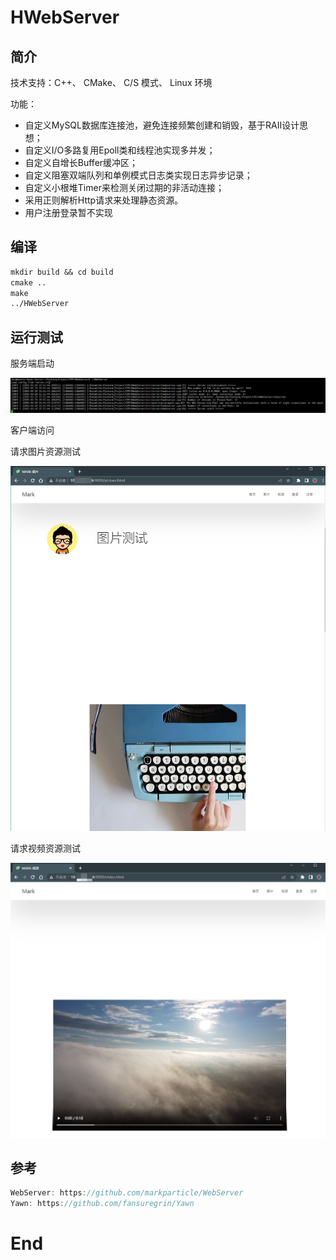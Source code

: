 # HWebServer

## 简介

技术支持：C++、 CMake、 C/S 模式、 Linux 环境

功能： 

- 自定义MySQL数据库连接池，避免连接频繁创建和销毁，基于RAII设计思想； 
- 自定义I/O多路复用Epoll类和线程池实现多并发；
- 自定义自增长Buffer缓冲区；
- 自定义阻塞双端队列和单例模式日志类实现日志异步记录；
- 自定义小根堆Timer来检测关闭过期的非活动连接；
- 采用正则解析Http请求来处理静态资源。
- 用户注册登录暂不实现

## 编译

```txt
mkdir build && cd build
cmake ..
make
../HWebServer
```

## 运行测试

服务端启动

![ps_2025-03-29_15-51-56](./HWebServer.assets/ps_2025-03-29_15-51-56.png)

客户端访问

请求图片资源测试

![ps_2025-03-29_16-16-12](./HWebServer.assets/ps_2025-03-29_16-16-12.png)

请求视频资源测试

![ps_2025-03-29_16-15-27](./HWebServer.assets/ps_2025-03-29_16-15-27.png)

## 参考

```c++
WebServer: https://github.com/markparticle/WebServer
Yawn: https://github.com/fansuregrin/Yawn
```

# End